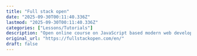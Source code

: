 ```yaml
---
title: "Full stack open"
date: "2025-09-30T00:11:40.336Z"
lastmod: "2025-09-30T00:11:40.336Z"
categories: ["Lessons/Tutorials"]
description: "Open online course on JavaScript based modern web development by University of Helsinki and Houston Inc.."
original_url: "https://fullstackopen.com/en/"
draft: false
---
```

